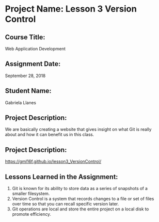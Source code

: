 # Project Name:  Lesson 3 Version Control


## Course Title:
Web Application Development

## Assignment Date:  
September 28, 2018

## Student Name:  
Gabriela Llanes

## Project Description:
We are basically creating a website that gives insight on what Git is really about and how it can benefit us in this class.

## Project Description:
https://gml16f.github.io/lesson3_VersionControl/

## Lessons Learned in the Assignment:
1. Git is known for its ability to store data as a series of snapshots of a smaller filesystem.
2. Version Control is a system that records changes to a file or set of files over time so that you can recall specific version later.
3. Git operations are local and store the entire project on a local disk to promote efficiency. 

